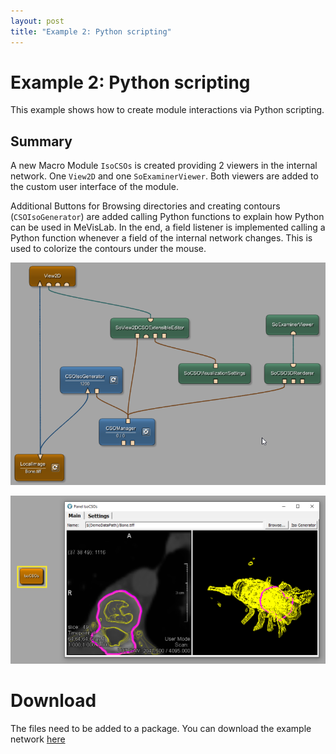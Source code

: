 ```yaml
---
layout: post
title: "Example 2: Python scripting"
---
```


# Example 2: Python scripting
This example shows how to create module interactions via Python scripting.

## Summary
A new Macro Module `IsoCSOs` is created providing 2 viewers in the internal network. One `View2D` and one `SoExaminerViewer`. Both viewers are added to the custom user interface of the module.

Additional Buttons for Browsing directories and creating contours (`CSOIsoGenerator`) are added calling Python functions to explain how Python can be used in MeVisLab. In the end, a field listener is implemented calling a Python function whenever a field of the internal network changes. This is used to colorize the contours under the mouse.

![Screenshot](/examples/basic_mechanisms/macro_modules_and_module_interaction/example2/image2.png)

![Screenshot](/examples/basic_mechanisms/macro_modules_and_module_interaction/example2/image.png)

# Download
The files need to be added to a package. You can download the example network [here](/examples/basic_mechanisms/macro_modules_and_module_interaction/example2/ScriptingExample2.zip)
